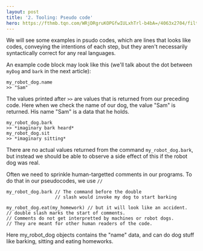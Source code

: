 ```yaml
---
layout: post
title: '2. Tooling: Pseudo code'
hero: https://fthmb.tqn.com/WRjDRgruKOPGfwIULxhTrl-b4bA=/4063x2704/filters:no_upscale():fill(FFCC00,1)/about/plato-statue-outside-the-hellenic-academy-520346492-589ceaab3df78c475875af25.jpg
---
```


We will see some examples in psudo codes, which are lines that looks like codes, conveying the
intentions of each step, but they aren't necessarily syntactically correct for any real languages.

An example code block may look like this (we'll talk about the dot between `myDog` and `bark` in the next article):
```
my_robot_dog.name
>> "Sam"
```
The values printed after `>>` are values that is returned from our preceding code.
Here when we check the name of our dog, the value "Sam" is returned.
His name "Sam" is a data that he holds.

```
my_robot_dog.bark
>> *imaginary bark heard*
my_robot_dog.sit
>> *imaginary sitting*
```
There are no actual values returned from the command `my_robot_dog.bark`, but instead
we should be able to observe a side effect of this if the robot dog was real.

Often we need to sprinkle human-targetted comments in our programs.
To do that in our pseudocodes, we use `//`

```
my_robot_dog.bark // The command before the double
                  // slash would invoke my dog to start barking

my_robot_dog.eat(my_homework) // but it will look like an accident.
// double slash marks the start of comments.
// Comments do not get interpretted by machines or robot dogs.
// They are meant for other human readers of the code.

```

Here my_robot_dog objects contains the "name" data, and can do dog stuff like barking, sitting and eating homeworks.
